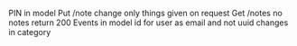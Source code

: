 PIN in model
Put /note change only things given on request
Get /notes no notes return 200
Events in model
id for user as email and not uuid
changes in category
